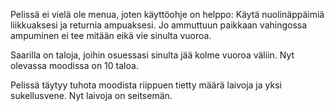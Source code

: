 Pelissä ei vielä ole menua, joten käyttöohje on helppo: Käytä nuolinäppäimiä liikkuaksesi ja returnia ampuaksesi. Jo ammuttuun paikkaan vahingossa ampuminen ei tee mitään eikä vie sinulta vuoroa.

Saarilla on taloja, joihin osuessasi sinulta jää kolme vuoroa väliin. Nyt olevassa moodissa on 10 taloa.

Pelissä täytyy tuhota moodista riippuen tietty määrä laivoja ja yksi sukellusvene. Nyt laivoja on seitsemän.

